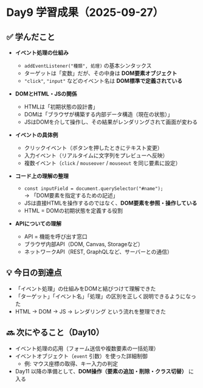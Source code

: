 # Day9 学習成果（2025-09-27）

## ✅ 学んだこと
- **イベント処理の仕組み**
  - `addEventListener("種類", 処理)` の基本シンタックス
  - ターゲットは「変数」だが、その中身は **DOM要素オブジェクト**
  - `"click"`, `"input"` などのイベント名は **DOM標準で定義されている**

- **DOMとHTML・JSの関係**
  - HTMLは「初期状態の設計書」
  - DOMは「ブラウザが構築する内部データ構造（現在の状態）」
  - JSはDOMを介して操作し、その結果がレンダリングされて画面が変わる

- **イベントの具体例**
  - クリックイベント（ボタンを押したときにテキスト変更）
  - 入力イベント（リアルタイムに文字列をプレビューへ反映）
  - 複数イベント（`click` / `mouseover` / `mouseout` を同じ要素に設定）

- **コード上の理解の整理**
  - `const inputField = document.querySelector("#name");`  
    → 「DOM要素を指定するための記述」  
  - JSは直接HTMLを操作するのではなく、**DOM要素を参照・操作している**
  - HTML = DOMの初期状態を定義する役割

- **APIについての理解**
  - API = 機能を呼び出す窓口
  - ブラウザ内部API（DOM, Canvas, Storageなど）
  - ネットワークAPI（REST, GraphQLなど、サーバーとの通信）

## 💡 今日の到達点
- 「イベント処理」の仕組みをDOMと結びつけて理解できた  
- 「ターゲット」「イベント名」「処理」の区別を正しく説明できるようになった  
- HTML → DOM → JS → レンダリング という流れを整理できた  

## 🔜 次にやること（Day10）
- イベント処理の応用（フォーム送信や複数要素の一括処理）
- イベントオブジェクト（`event` 引数）を使った詳細制御  
  - 例: マウス座標の取得、キー入力の判定
- Day11 以降の準備として、**DOM操作（要素の追加・削除・クラス切替）** に入る
